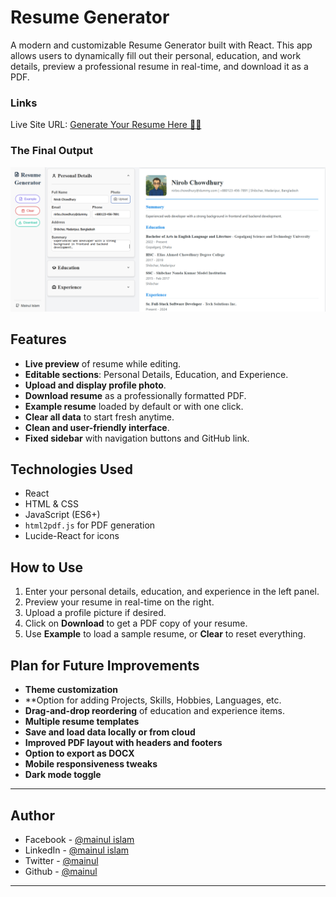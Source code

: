 # Resume Generator

A modern and customizable Resume Generator built with React. This app allows users to dynamically fill out their personal, education, and work details, preview a professional resume in real-time, and download it as a PDF.

### Links

Live Site URL: [Generate Your Resume Here 💼📄](https://mainul-islam-nirob.github.io/give-link-later)

### The Final Output

![Output Preview](./public/output-ss.png)  

## Features

* **Live preview** of resume while editing.
* **Editable sections**: Personal Details, Education, and Experience.
* **Upload and display profile photo**.
* **Download resume** as a professionally formatted PDF.
* **Example resume** loaded by default or with one click.
* **Clear all data** to start fresh anytime.
* **Clean and user-friendly interface**.
* **Fixed sidebar** with navigation buttons and GitHub link.

## Technologies Used

* React
* HTML & CSS
* JavaScript (ES6+)
* `html2pdf.js` for PDF generation
* Lucide-React for icons

## How to Use

1. Enter your personal details, education, and experience in the left panel.
2. Preview your resume in real-time on the right.
3. Upload a profile picture if desired.
4. Click on **Download** to get a PDF copy of your resume.
5. Use **Example** to load a sample resume, or **Clear** to reset everything.

## Plan for Future Improvements

* **Theme customization**
* **Option for adding Projects, Skills, Hobbies, Languages, etc.
* **Drag-and-drop reordering** of education and experience items.
* **Multiple resume templates**
* **Save and load data locally or from cloud**
* **Improved PDF layout with headers and footers**
* **Option to export as DOCX**
* **Mobile responsiveness tweaks**
* **Dark mode toggle**

---

## Author

- Facebook - [@mainul islam](https://web.facebook.com/mmmuinul.islam/)
- LinkedIn - [@mainul islam](https://www.linkedin.com/in/mainul-islam-nirob/)
- Twitter - [@mainul](https://twitter.com/Mainuli96601040)
- Github - [@mainul](https://github.com/Mainul-Islam-Nirob)

---
